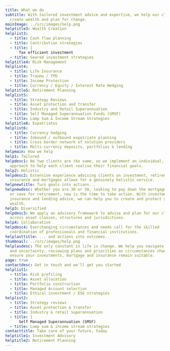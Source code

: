 ```yaml
---
title: What we do
subtitle: With tailored investment advice and expertise, we help our clients to
  create wealth and plan for change.
mainImage: ../src/images/help.png
helptitle3: Wealth Creation
helplist3:
  - title: Cash flow planning
  - title: Contribution strategies
  - title: |
      Tax efficient investment
  - title: Geared investment strategies
helptitle4: Risk Management
helplist4:
  - title: Life Insurance
  - title: Trauma / TPD
  - title: Income Protection
  - title: Currency / Equity / Interest Rate Hedging
helptitle5: Retirement Planning
helplist5:
  - title: Strategy Reviews
  - title: Asset protection and transfer
  - title: Industry and Retail Superannuation
  - title: Self Managed Superannuation Funds (SMSF)
  - title: Lump Sum & Income Stream Strategies
helptitle6: Expatriates
helplist6:
  - title: Currency hedging
  - title: Inbound / outbound expatriate planning
  - title: Cross border network of solution providers
  - title: Multi-currency deposits, portfolios & lending
helpmain: How we help
help1: Tailored
helpdesc1: No two clients are the same, so we implement an individual, tailored
  approach to help each client realise their financial goals.
help2: Holistic
helpdesc2: Extensive experience advising clients on investment, retirement,
  insurance and mortgages allows for a genuinely holistic service.
helpnewtitle: Turn goals into actions...
helpnewdesc: Whether you are 30 or 50, looking to pay down the mortgage quicker
  or save for retirement, now is the time to take action. With investment,
  insurance and lending advice, we can help you to create and protect your
  wealth.
help3: Diversified
helpdesc3: We apply an advisory framework to advise and plan for our clients
  across asset classes, structures and jurisdictions.
help4: Collaborative
helpdesc4: Everchanging circumstances and needs call for the skilled
  coordination of professionals and financial institutions.
helplasttitle: ... and actions into outcomes.
thumbnail: ../src/images/help.png
helplasdesc: The only constant in life is change. We help you navigate change
  and uncertainty, reviewing plans and priorities as circumstances change to
  ensure your investments, mortgage and insurance remain suitable.
page: true
contactdesc: Get in touch and we'll get you started
helplist1:
  - title: Risk profiling
  - title: Asset allocation
  - title: Portfolio construction
  - title: Managed Account selection
  - title: Ethical investment / ESG strategies
helplist2:
  - title: Strategy reviews
  - title: Asset protection & transfer
  - title: Industry & retail superannuation
  - title: |
      Self Managed Superannuation (SMSF)
  - title: Lump sum & income stream strategies
contacttitle: Take care of your future, today
helptitle1: Investment Advisory
helptitle2: Retirement Planning
---
```

